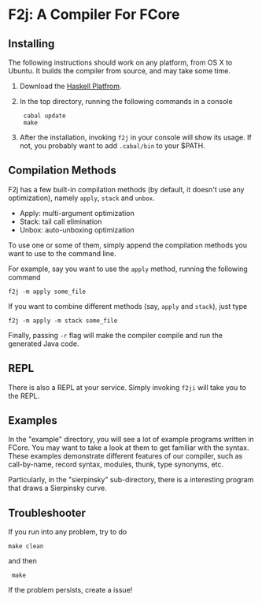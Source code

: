 # F2j: A Compiler For FCore

## Installing

The following instructions should work on any platform, from OS X to
Ubuntu. It builds the compiler from source, and may take some time.

1. Download the [Haskell Platfrom](https://www.haskell.org/platform/).

2. In the top directory, running the following commands in a console

        cabal update
        make

3. After the installation, invoking `f2j` in your console will show
   its usage. If not, you probably want to add `.cabal/bin` to your
   $PATH.


## Compilation Methods

F2j has a few built-in compilation methods (by default, it doesn't use
any optimization), namely `apply`, `stack` and `unbox`.

+ Apply: multi-argument optimization
+ Stack: tail call elimination 
+ Unbox: auto-unboxing optimization

To use one or some of them, simply append the compilation
methods you want to use to the command line.

For example, say you want to use the `apply` method, running the
following command

    f2j -m apply some_file

If you want to combine different methods (say, `apply` and `stack`),
just type

    f2j -m apply -m stack some_file

Finally, passing `-r` flag will make the compiler compile and run the
generated Java code.

## REPL

There is also a REPL at your service. Simply invoking `f2ji` will take
you to the REPL.

## Examples

In the "example" directory, you will see a lot of example programs
written in FCore. You may want to take a look at them to get familiar
with the syntax. These examples demonstrate different features of our
compiler, such as call-by-name, record syntax, modules, thunk, type
synonyms, etc.

Particularly, in the "sierpinsky" sub-directory, there is a
interesting program that draws a Sierpinsky curve.

## Troubleshooter

If you run into any problem, try to do

    make clean

and then

     make

If the problem persists, create a issue!
